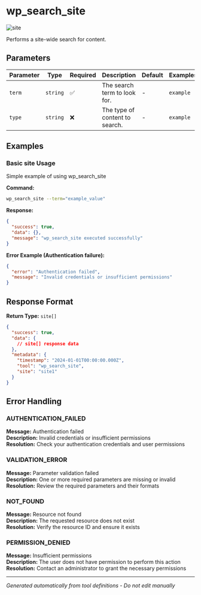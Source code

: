 # wp_search_site

![site](https://img.shields.io/badge/category-site-lightblue)

Performs a site-wide search for content.

## Parameters

| Parameter | Type | Required | Description | Default | Examples |
|-----------|------|----------|-------------|---------|----------|
| `term` | `string` | ✅ | The search term to look for. | - | `example` |
| `type` | `string` | ❌ | The type of content to search. | - | `example` |

## Examples

### Basic site Usage

Simple example of using wp_search_site

**Command:**
```bash
wp_search_site --term="example_value"
```

**Response:**
```json
{
  "success": true,
  "data": {},
  "message": "wp_search_site executed successfully"
}
```

**Error Example (Authentication failure):**
```json
{
  "error": "Authentication failed",
  "message": "Invalid credentials or insufficient permissions"
}
```






## Response Format

**Return Type:** `site[]`

```json
{
  "success": true,
  "data": {
    // site[] response data
  },
  "metadata": {
    "timestamp": "2024-01-01T00:00:00.000Z",
    "tool": "wp_search_site",
    "site": "site1"
  }
}
```

## Error Handling

### AUTHENTICATION_FAILED

**Message:** Authentication failed  
**Description:** Invalid credentials or insufficient permissions  
**Resolution:** Check your authentication credentials and user permissions


### VALIDATION_ERROR

**Message:** Parameter validation failed  
**Description:** One or more required parameters are missing or invalid  
**Resolution:** Review the required parameters and their formats


### NOT_FOUND

**Message:** Resource not found  
**Description:** The requested resource does not exist  
**Resolution:** Verify the resource ID and ensure it exists


### PERMISSION_DENIED

**Message:** Insufficient permissions  
**Description:** The user does not have permission to perform this action  
**Resolution:** Contact an administrator to grant the necessary permissions




---

*Generated automatically from tool definitions - Do not edit manually*
